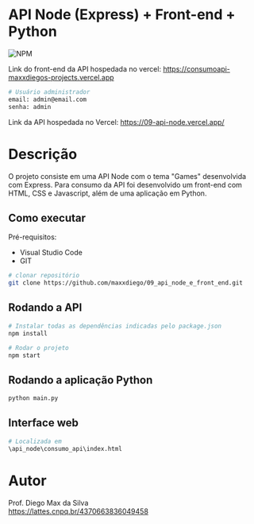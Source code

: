 # API Node (Express) + Front-end + Python
![NPM](https://img.shields.io/npm/l/react)

Link do front-end da API hospedada no vercel: https://consumoapi-maxxdiegos-projects.vercel.app

```bash
# Usuário administrador
email: admin@email.com
senha: admin
```

Link da API hospedada no Vercel: https://09-api-node.vercel.app/

# Descrição

O projeto consiste em uma API Node com o tema "Games" desenvolvida com Express. 
Para consumo da API foi desenvolvido um front-end com HTML, CSS e Javascript, além de uma aplicação em Python.

## Como executar

Pré-requisitos: 
- Visual Studio Code
- GIT

```bash
# clonar repositório
git clone https://github.com/maxxdiego/09_api_node_e_front_end.git

```

## Rodando a API

```bash
# Instalar todas as dependências indicadas pelo package.json
npm install

```

```bash
# Rodar o projeto
npm start

```

## Rodando a aplicação Python

```bash
python main.py

```

## Interface web
```bash
# Localizada em
\api_node\consumo_api\index.html

```

# Autor

Prof. Diego Max da Silva<br>
https://lattes.cnpq.br/4370663836049458
